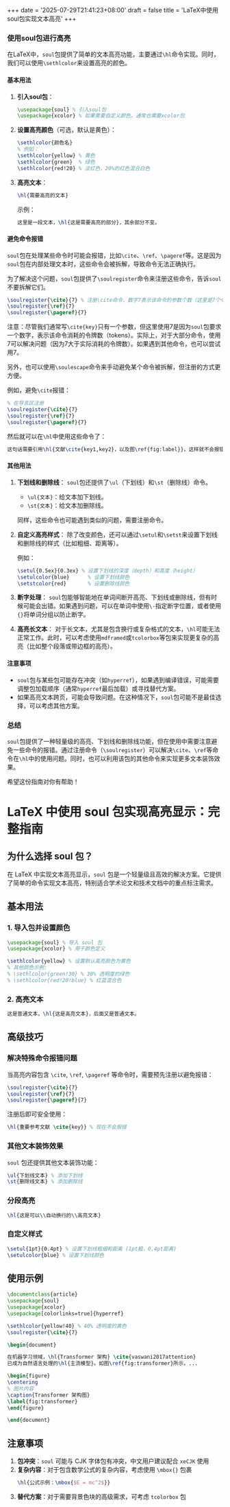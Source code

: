 +++
date = '2025-07-29T21:41:23+08:00'
draft = false
title = 'LaTeX中使用soul包实现文本高亮'
+++
<!--more-->

### 使用soul包进行高亮

在LaTeX中，`soul`包提供了简单的文本高亮功能，主要通过`\hl`命令实现。同时，我们可以使用`\sethlcolor`来设置高亮的颜色。

#### 基本用法

1. **引入soul包**：
   ```latex
   \usepackage{soul} % 引入soul包
   \usepackage{xcolor} % 如果需要自定义颜色，通常也需要xcolor包
   ```

2. **设置高亮颜色**（可选，默认是黄色）：
   ```latex
   \sethlcolor{颜色名}
   % 例如：
   \sethlcolor{yellow} % 黄色
   \sethlcolor{green}  % 绿色
   \sethlcolor{red!20} % 淡红色，20%的红色混合白色
   ```

3. **高亮文本**：
   ```latex
   \hl{需要高亮的文本}
   ```
   示例：
   ```latex
   这里是一段文本，\hl{这是需要高亮的部分}，其余部分不变。
   ```

#### 避免命令报错

`soul`包在处理某些命令时可能会报错，比如`\cite`、`\ref`、`\pageref`等。这是因为`soul`包在内部处理文本时，这些命令会被拆解，导致命令无法正确执行。

为了解决这个问题，`soul`包提供了`\soulregister`命令来注册这些命令，告诉`soul`不要拆解它们。

```latex
\soulregister{\cite}{7} % 注册\cite命令，数字7表示该命令的参数个数（这里是7个令牌？实际上，对于标准命令，我们通常使用7）
\soulregister{\ref}{7}
\soulregister{\pageref}{7}
```

注意：尽管我们通常写`\cite{key}`只有一个参数，但这里使用7是因为`soul`包要求一个数字，表示该命令消耗的令牌数（tokens）。实际上，对于大部分命令，使用7可以解决问题（因为7大于实际消耗的令牌数）。如果遇到其他命令，也可以尝试用7。

另外，也可以使用`\soulescape`命令来手动避免某个命令被拆解，但注册的方式更方便。

例如，避免`\cite`报错：

```latex
% 在导言区注册
\soulregister{\cite}{7}
\soulregister{\ref}{7}
\soulregister{\pageref}{7}
```

然后就可以在`\hl`中使用这些命令了：

```latex
这句话需要引用\hl{文献\cite{key1,key2}，以及图\ref{fig:label}}，这样就不会报错了。
```

#### 其他用法

1. **下划线和删除线**：
   `soul`包还提供了`\ul`（下划线）和`\st`（删除线）命令。
   - `\ul{文本}`：给文本加下划线。
   - `\st{文本}`：给文本加删除线。

   同样，这些命令也可能遇到类似的问题，需要注册命令。

2. **自定义高亮样式**：
   除了改变颜色，还可以通过`\setul`和`\setst`来设置下划线和删除线的样式（比如粗细、距离等）。

   例如：
   ```latex
   \setul{0.5ex}{0.3ex} % 设置下划线的深度（depth）和高度（height）
   \setulcolor{blue}      % 设置下划线颜色
   \setstcolor{red}       % 设置删除线颜色
   ```

3. **断字处理**：
   `soul`包能够智能地在单词间断开高亮、下划线或删除线，但有时候可能会出错。如果遇到问题，可以在单词中使用`\-`指定断字位置，或者使用`{}`将单词分组以防止断字。

4. **高亮长文本**：
   对于长文本，尤其是包含换行或复杂格式的文本，`\hl`可能无法正常工作。此时，可以考虑使用`mdframed`或`tcolorbox`等包来实现更复杂的高亮（比如整个段落或带边框的高亮）。

#### 注意事项

- `soul`包与某些包可能存在冲突（如`hyperref`），如果遇到编译错误，可能需要调整包加载顺序（通常`hyperref`最后加载）或寻找替代方案。
- 如果高亮文本跨页，可能会导致问题。在这种情况下，`soul`包可能不是最佳选择，可以考虑其他方案。

### 总结

`soul`包提供了一种轻量级的高亮、下划线和删除线功能，但在使用中需要注意避免一些命令的报错。通过注册命令（`\soulregister`）可以解决`\cite`、`\ref`等命令在`\hl`中的使用问题。同时，也可以利用该包的其他命令来实现更多文本装饰效果。

希望这份指南对你有帮助！


# LaTeX 中使用 soul 包实现高亮显示：完整指南

## 为什么选择 soul 包？

在 LaTeX 中实现文本高亮显示，`soul` 包是一个轻量级且高效的解决方案。它提供了简单的命令实现文本高亮，特别适合学术论文和技术文档中的重点标注需求。

## 基本用法

### 1. 导入包并设置颜色

```latex
\usepackage{soul} % 导入 soul 包
\usepackage{xcolor} % 用于颜色定义

\sethlcolor{yellow} % 设置默认高亮颜色为黄色
% 其他颜色示例:
% \sethlcolor{green!30} % 30% 透明度的绿色
% \sethlcolor{red!20!blue} % 红蓝混合色
```

### 2. 高亮文本

```latex
这是普通文本，\hl{这是高亮文本}，后面又是普通文本。
```

## 高级技巧

### 解决特殊命令报错问题

当高亮内容包含 `\cite`, `\ref`, `\pageref` 等命令时，需要预先注册以避免报错：

```latex
\soulregister{\cite}{7}
\soulregister{\ref}{7}
\soulregister{\pageref}{7}
```

注册后即可安全使用：
```latex
\hl{重要参考文献 \cite{key}} % 现在不会报错
```

### 其他文本装饰效果

`soul` 包还提供其他文本装饰功能：

```latex
\ul{下划线文本} % 添加下划线
\st{删除线文本} % 添加删除线
```

### 分段高亮

```latex
\hl{这是可以\\自动换行的\\高亮文本}
```

### 自定义样式

```latex
\setul{1pt}{0.4pt} % 设置下划线粗细和距离 (1pt粗，0.4pt距离)
\setulcolor{blue} % 设置下划线颜色
```

## 使用示例

```latex
\documentclass{article}
\usepackage{soul}
\usepackage{xcolor}
\usepackage[colorlinks=true]{hyperref}

\sethlcolor{yellow!40} % 40% 透明度的黄色
\soulregister{\cite}{7}

\begin{document}

在机器学习领域，\hl{Transformer 架构} \cite{vaswani2017attention} 
已成为自然语言处理的\hl{主流模型}。如图\ref{fig:transformer}所示，...

\begin{figure}
\centering
% 图片内容
\caption{Transformer 架构图}
\label{fig:transformer}
\end{figure}

\end{document}
```

## 注意事项

1. **包冲突**：`soul` 可能与 CJK 字体包有冲突，中文用户建议配合 `xeCJK` 使用
2. **复杂内容**：对于包含数学公式的复杂内容，考虑使用 `\mbox{}` 包裹
   ```latex
   \hl{公式示例：\mbox{$E = mc^2$}}
   ```
3. **替代方案**：对于需要背景色块的高级需求，可考虑 `tcolorbox` 包
